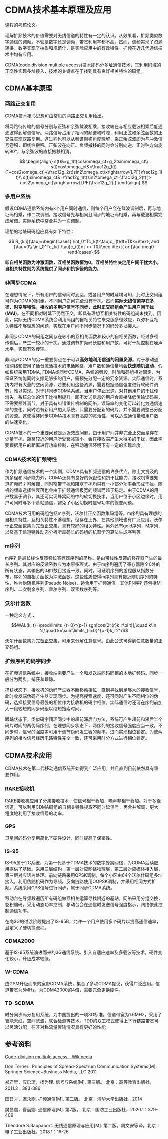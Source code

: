 # CDMA技术基本原理及应用

课程的考核论文。

理解扩频技术的价值需要对无线信道的特性有一定的认识。从效果看，扩频类似数字通信的调频。不管是数字还是调频，带宽利用率都不高。然而，调频实现了资源转换，数字实现了抽象和规范化，是实际应用中的有效特性。扩频在近几代通信技术中均有应用。

​CDMA(code division multiple access)技术即码分多址通信技术，其利用码域的正交性实现多址接入，技术的关键点在于找到具有良好相关特性的码组。

## CDMA基本原理

### 两路正交复用

​CDMA技术核心思想可由常见的两路正交复用给出。

​将两路待传输的信号分别与正弦和余弦载波相乘，接收端在与相应载波相乘后低通滤波得到解调信号。两路信号占用了相同的频谱和时隙，利用正弦和余弦函数的正交性实现双路复用。这过程也可以从频谱搬移角度理解，乘正余弦波即为与冲激信号卷积，即线性搬移。正弦波在向正、负频搬移的同时会分别向逆、正时钟方向旋转90°，与余弦波的直接搬移相消。

$$
\begin{align}
s(t)&=g_1(t)cos\omega_ct+g_2tsin\omega_ct\\
s(t)cos\omega_ct&=\frac12g_1(t)(1+cos2\omega_ct)+\frac12g_2(t)sin2\omega_ct\xrightarrow{LPF}\frac12g_1(t)\\
s(t)sin\omega_ct&=\frac12g_1(t)sin2\omega_ct+\frac12g_2(t)(1-cos2\omega_ct)\xrightarrow{LPF}\frac12g_2(t)
\end{align}
$$

### 多用户系统

​假设CDMA通信系统内有k个用户同时通信，则每个用户会在载波调制后，再与地址码相乘，作二次调制。接收信号先与相同且同步的地址码相乘，再与载波相乘完成解调。实际系统中常合并为一次调制。

​理想的地址码码组应具有如下特性：

$$
R_{k,i}(\tau)=\begin{cases}
\int_0^Tc_k(t-\tau)c_i(t)dt=T&k=i\text{ and }\tau=0\\
\int_0^Tc_k(t-\tau)c_i(t)dt << T&k\neq i\text{ or }\tau \neq0
\end{cases}
$$

​即**自相关函数为冲激函数，互相关函数恒为0**。**互相关特性决定用户间干扰大小，自相关特性则为系统提供了同步和抗多径的能力**。

### 非同步CDMA

​在理想情况下，所有用户的信号同时到达，或各用户的时延均可知，此时正交码组可作为CDMA的码组，不同用户之间完全没有干扰。然而**实际无线信道存在多径、时变等特性，接收的多用户信号不同步，此时正交码组会产生用户间干扰(MAI)**。在不同相对时延下仍然正交，即具有理想互相关特性的码组尚未找到。因此，实际无线CDMA系统会利用码组的自相关特性来克服多径效应，以弥补互相关特性不够理想的问题，实现在用户间不同步情况下的码分多址接入。

​非同步CDMA的码组之间存在较小的互相关函数和较小的自相关函数，经过多径传输后，产生一较小的干扰。通过调节扩频码长度和用户数，可将干扰控制在噪声水平，实现有效传输。

​非同步CDMA的另一重要优点在于可以**高效地利用信道的闲置资源**。对于移动通信网络和使用了话音激活技术的电话网络，用户数和通信量均会**快速随机波动**。假如系统采用TDMA, FDMA或同步CDMA，系统的频段，时隙和码组相对固定，为保证系统能同时支撑足够多的用户，需预先分配一定的冗余资源。实际通信时，系统内将有大量的空闲资源，若要利用这些资源，需要根据通信强度进行软硬件调节，难以实现。对于非同步CDMA系统，当用户停止发送，对其他用户的干扰便消失，系统总体的信干比得到提升。即不发送信息的用户会直接降低传输误码率，不需要额外调节。对于具有纠错重传机制的网络，误码率的变化可以转化为通信速率的变化。同时若有新用户加入系统，只需要分配新的码片，并不需要调整已分配的资源。这使得非同步CDMA技术具有高度的灵活性，可以适应通信量和用户数的快速变化。

​CDMA技术的一个重要问题是远近效应问题。由于用户间并非完全正交而是存在少量干扰，距离较近的用户所受衰减较小，会在接收端产生大得多的干扰，因此需要根据用户的距离进行功率控制，在移动通信环境下有一定的实现难度。

### CDMA技术的扩频特性

​作为扩频通信技术的一个实例，CDMA具有扩频通信的许多优点，除上文提及的抗多径和同步能力外，CDMA还具有良好的保密性和抗干扰能力，接收机需要知道扩频码才可解调，同时窄带干扰和阻塞干扰均只有一小部分功率会形成干扰。随机的频率选择性衰落也会由于扩频通信极宽的频谱而趋于稳定。由于CDMA的用户数易于调节，其还可实现蜂窝网络中的软切换技术，当用户位于小区边缘时，用户可同时与多个基站通信，避免了小区切换时信号功率的骤变问题。

​CDMA技术可用的码组包括m序列，沃尔什正交函数集码组等。m序列具有理想的自相关特性，互相关特性不够理想，但存在上界，在其他领域也有广泛应用。沃尔什正交函数集为完备正交集，具有较好的相关特性。另外还有gold序列，M序列，以及基于信道特性动态分析所需码长的码组的机器学习算法生成序列等。

### m序列

​m序列是最长线性反馈移位寄存器序列的简称。是由带线性反馈的移存器产生的最长序列。其对应的反馈系数应为本原多项式。由于m序列遍历了寄存器除全0外的所有状态，其输出的0和1数目接近一致。同时，可证明序列的游程服从指数分布，序列的自相关函数为冲激函数。这些性质使得m序列具有接近随机序列的特性，称为伪随机序列(Pseudo Noise)，适合用于扩频通信。其他PN序列还包括M序列、二次剩余序列、霍尔序列、双素数序列等。

### 沃尔什函数

一种定义方式：

$$WAL(k, t)=\prod\limits_{r=0}^{p-1} sgn[cos(2^{r}k_r\pi t)],\quad k\in N,\quad k=\sum\limits_{r=0}^{p-1}k_r2^r$$

沃尔什函数集为[完备正交集](../%E4%BF%A1%E5%8F%B7%E7%9F%A2%E9%87%8F%E7%A9%BA%E9%97%B4%E5%88%86%E6%9E%90/readme.md)，可用来分解任意信号。由此公式可得到任意数量的正交码组。

### 扩频序列的码字同步

​在扩频通信系统中，接收端需要产生一个和发送端同码同相的本地扩频码。同步一般分为两步，捕获和跟踪。

​捕获状态下，接收机的伪码产生器不断移动相位，直到寻找到足够大的接收信号，此时收发端伪码产生器实现同步。为提高搜索速度，还可同时产生不同相位的伪码，选择接受信号最强的相位作为接收机的码字相位。实际通信时还可在序列前加入一段较短的同步码组以缩短搜索时间。

​跟踪状态下，类似码字闭环同步中的超前滞后门方法，系统可产生超前和滞后半个码片时间的两伪码序列，在理想同步状态下，两序列的接收信号强度应当一致，不同步时，信号的强度差可用于调节伪码发生器的频率，进而实现相位锁定。为使两序列的接收信号经历电路特性完全一致，还可采用时分方式进行相位锁定。

## CDMA技术应用

​CDMA技术在第二代移动通信系统开始得到广泛应用，并且直到目前依然具有重要作用。

### RAKE接收机

​RAKE接收机应用了分集接收技术，使信号相干叠加，噪声非相干叠加。对于多径信道，可以利用CDMA码组的自相关特性提取不同时延信号，再合并解调，更大程度地利用了接收信号的功率。

### GPS

​卫星间的码分复用简化了硬件设计，同时提高了保密性。

### IS-95

​IS-95属于2G系统，为第一代基于CDMA技术的数字蜂窝网络，为CDMA后续应用提供了基础。采用三层结构，第一层对应网络物理层，第二层对应媒体接入层，第三层对应话务处理。前向链路采用QPSK调制，每个小区由64个沃尔什码组多址接入，利用伪随机码作为导频。反向链路使用OQPSK调制，并采用相同方式扩频。系统采用GPS信号进行同步，属于同步CDMA系统。

​移动台在导频段遍历所有码组做互相关运算寻找附近的基站。网络采用分组交换，卷积编码。采用动态功率控制，移动台会在通信时发送信号强度指示，网络依此控制通信功率。

​在向3G的过渡阶段提出了IS-95B，允许一个用户使用多个码片以提高通信速率，且定义了硬切换流程。

### CDMA2000

​基于IS-95系统演进而来的3G通信系统。引入自适应速率及多载波等技术，硬件变化较小，升级成本较低。

### W-CDMA

​由GSM升级而来的宽带CDMA系统，集合了多项CDMA提议，获得广泛应用。信道带宽为5MHz，为CDMA2000的4倍，需要完全更换硬件。

### TD-SCDMA

​时分同步码分复用系统，为中国提出的一项3G标准。信道带宽为1.6MHz，采用了智能天线，空间滤波，联合检测等技术。TDD的双工模式使得上下行链路带宽可以灵活分配，在非对称流量传输情况具有更好的性能。

## 参考资料

[Code-division multiple access - Wikipedia](https://en.wikipedia.org/wiki/Code-division_multiple_access)

Don Torrieri. Principles of Spread-Spectrum Communication Systems[M]. Springer Science+Business Media, LLC 2011

郑君里，应启珩，杨为理. 信号与系统[M]. 第三版。 北京：高等教育出版社，2011.3：383-386

田日才，迟永刚. 扩频通信[M]. 第二版。 北京：清华大学出版社，2014

樊昌信，曹丽娜. 通信原理[M]. 第7版。 北京：国防工业出版社，2020.1：379-409

Theodore S.Rappaport. 无线通信原理与应用[M]. 第二版。周文安等译。北京：电子工业出版社，2018.1：16-26
